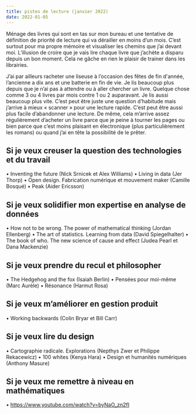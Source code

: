 ```yaml
---
title: pistes de lecture (janvier 2022)
date: 2022-01-05
---
```


Ménage des livres qui sont en tas sur mon bureau et une tentative de définition de priorité de lecture qui va dérailler en moins d’un mois. C’est surtout pour ma propre mémoire et visualiser les chemins que j’ai devant moi. L’illusion de croire que je vais lire chaque livre que j’achète a disparu depuis un bon moment. Cela ne gâche en rien le plaisir de trainer dans les librairies.

J’ai par ailleurs racheter une liseuse à l’occasion des fêtes de fin d'année, l’ancienne a dix ans et une batterie en fin de vie. Je lis beaucoup plus depuis que je n’ai pas à attendre ou à aller chercher un livre. Quelque chose comme 3 ou 4 livres par mois contre 1 ou 2 auparavant. Je lis aussi beaucoup plus vite. C’est peut être juste une question d’habitude mais j’arrive à mieux « scanner » pour une lecture rapide. C’est peut être aussi plus facile d’abandonner une lecture. De même, cela m’arrive assez régulièrement d’acheter un livre parce que je peine à tourner les pages ou bien parce que c’est moins plaisant en électronique (plus particulièrement les romans) ou quand j’ai en tête la possibilité de le prêter.


## Si je veux creuser la question des technologies et du travail

• Inventing the future (Nick Srnicek et Alex Williams)
• Living in data (Jer Thorp)
• Open design. Fabrication numérique et mouvement maker (Camille Bosqué)
• Peak (Aider Ericsson)



## Si je veux solidifier mon expertise en analyse de données

• How not to be wrong. The power of mathematical thinking (Jordan Ellenberg)
• The art of statistics. Learning from data (David Spiegelhalter)
• The book of who. The new science of cause and effect (Judea Pearl et Dana Mackenzie)



## Si je veux prendre du recul et philosopher

• The Hedgehog and the fox (Isaiah Berlin)
• Pensées pour moi-même (Marc Aurèle)
• Résonance (Harmut Rosa)



## Si je veux m’améliorer en gestion produit

• Working backwards (Colin Bryar et Bill Carr)



## Si je veux lire du design

• Cartographie radicale. Explorations (Nepthys Zwer et Philippe Rekacewicz)
• 100 whites (Kenya Hara)
• Design et humanités numériques (Anthony Masure)


## Si je veux me remettre à niveau en mathématiques

• https://www.youtube.com/watch?v=byNaO_zn2fI

